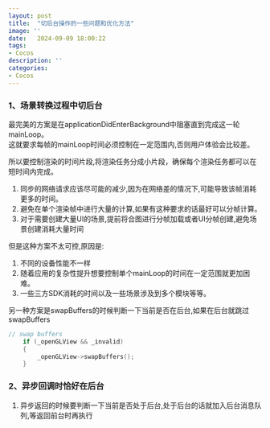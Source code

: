 ```yaml
---
layout: post
title:  "切后台操作的一些问题和优化方法"
image: ''
date:   2024-09-09 18:00:22
tags:
- Cocos
description: ''
categories: 
- Cocos
---
```

### 1、场景转换过程中切后台  
最完美的方案是在applicationDidEnterBackground中阻塞直到完成这一轮mainLoop。  
这就要求每帧的mainLoop时间必须控制在一定范围内,否则用户体验会比较差。

所以要控制渲染的时间片段,将渲染任务分成小片段，确保每个渲染任务都可以在短时间内完成。

1. 同步的网络请求应该尽可能的减少,因为在网络差的情况下,可能导致该帧消耗更多的时间。
2. 避免在单个渲染帧中进行大量的计算,如果有这种要求的话最好可以分帧计算。
3. 对于需要创建大量UI的场景,提前将合图进行分帧加载或者UI分帧创建,避免场景创建消耗大量时间


但是这种方案不太可控,原因是:
1. 不同的设备性能不一样
2. 随着应用的复杂性提升想要控制单个mainLoop的时间在一定范围就更加困难。  
3. 一些三方SDK消耗的时间以及一些场景涉及到多个模块等等。  

另一种方案是swapBuffers的时候判断一下当前是否在后台,如果在后台就跳过swapBuffers

```c++
// swap buffers
    if (_openGLView && _invalid)
    {
        _openGLView->swapBuffers();
    }
```

### 2、异步回调时恰好在后台
1. 异步返回的时候要判断一下当前是否处于后台,处于后台的话就加入后台消息队列,等返回前台时再执行